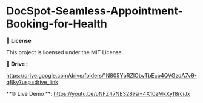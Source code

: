 # DocSpot-Seamless-Appointment-Booking-for-Health


**📄 License**

This project is licensed under the MIT License.

**🔗 Drive :**

https://drive.google.com/drive/folders/1N805YbRZlObvTbEco4QVGzdA7v9-qBky?usp=drive_link

**🌐 Live Demo **: https://youtu.be/uNFZ47NE328?si=4X10zMkXyf8rciJx
